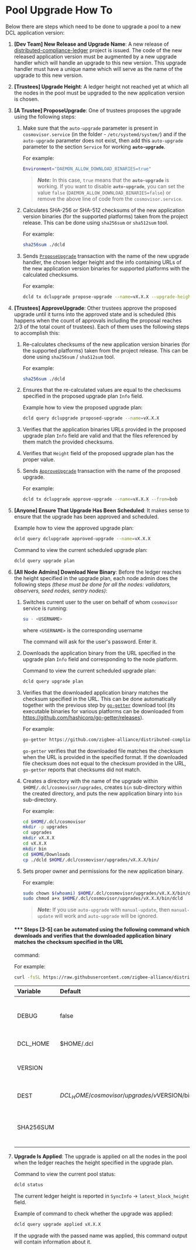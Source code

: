 # Pool Upgrade How To

Below there are steps which need to be done to upgrade a pool to a new DCL
application version:

1. **[Dev Team] New Release and Upgrade Name**: A new release of
   [distributed-compliance-ledger](https://github.com/zigbee-alliance/distributed-compliance-ledger)
   project is issued. The code of the new released application version must be
   augmented by a new upgrade handler which will handle an upgrade to this new
   version. This upgrade handler must have a unique name which will serve as the
   name of the upgrade to this new version.

2. **[Trustees] Upgrade Height**: A ledger height not reached yet at which all
   the nodes in the pool must be upgraded to the new application version is
   chosen.

3. **[A Trustee] ProposeUpgrade**: One of trustees proposes the upgrade using
   the following steps:

   1. Make sure that the `auto-upgrade` parameter is present in `cosmovisor.service` (in the folder - `/etc/systemd/system/`) and if the `auto-upgrade` parameter does not exist, then add this `auto-upgrade` parameter to the section `Service` for working **`auto-upgrade`**.
      
      For example:

      ```bash
      Environment="DAEMON_ALLOW_DOWNLOAD_BINARIES=true"
      ```
      > **_Note:_**  In this case, `true` means that the **`auto-upgrade`** is working. If you want to disable **`auto-upgrade`**, you can set the value `false` (`DAEMON_ALLOW_DOWNLOAD_BINARIES=false`) or remove the above line of code from the `cosmovisor.service`.

   2. Calculates SHA-256 or SHA-512 checksums of the new application version
      binaries (for the supported platforms) taken from the project release.
      This can be done using `sha256sum` or `sha512sum` tool.

      For example:

      ```bash
      sha256sum ./dcld
      ```

   3. Sends [`ProposeUpgrade`](./transactions.md#propose_upgrade) transaction
      with the name of the new upgrade handler, the chosen ledger height and the
      info containing URLs of the new application version binaries for supported
      platforms with the calculated checksums.

      For example:

      ```bash
      dcld tx dclupgrade propose-upgrade --name=vX.X.X --upgrade-height=<int64> --upgrade-info="{\"binaries\":{\"linux/amd64\":\"https://github.com/zigbee-alliance/distributed-compliance-ledger/releases/download/vX.X.X/dcld?checksum=sha256:50708d4f7e00da347d4e678bf26780cd424232461c4bb414f72391c75e39545a\"}}" --from=alice
      ```

4. **[Trustees] ApproveUpgrade**: Other trustees approve the proposed upgrade
   until it turns into the approved state and is scheduled (this happens when
   the count of approvals including the proposal reaches 2/3 of the total count
   of trustees). Each of them uses the following steps to accomplish this:

   1. Re-calculates checksums of the new application version binaries (for the
      supported platforms) taken from the project release. This can be done
      using `sha256sum` / `sha512sum` tool.

      For example:

      ```bash
      sha256sum ./dcld
      ```

   2. Ensures that the re-calculated values are equal to the checksums specified
      in the proposed upgrade plan `Info` field.

      Example how to view the proposed upgrade plan:

      ```bash
      dcld query dclupgrade proposed-upgrade --name=vX.X.X
      ```

   3. Verifies that the application binaries URLs provided in the proposed
      upgrade plan `Info` field are valid and that the files referenced by them
      match the provided checksums.

   4. Verifies that `Height` field of the proposed upgrade plan has the proper
      value.

   5. Sends [`ApproveUpgrade`](./transactions.md#approve_upgrade) transaction
      with the name of the proposed upgrade.

      For example:

      ```bash
      dcld tx dclupgrade approve-upgrade --name=vX.X.X --from=bob
      ```

5. **[Anyone] Ensure That Upgrade Has Been Scheduled**: It makes sense to ensure
   that the upgrade has been approved and scheduled.

   Example how to view the approved upgrade plan:

   ```bash
   dcld query dclupgrade approved-upgrade --name=vX.X.X
   ```

   Command to view the current scheduled upgrade plan:

   ```bash
   dcld query upgrade plan
   ```

6. **[All Node Admins] Download New Binary**: Before the ledger reaches the
   height specified in the upgrade plan, each node admin does the following
   steps *(these must be done for all the nodes: validators, observers, seed
   nodes, sentry nodes)*:

    1. Switches current user to the user on behalf of whom `cosmovisor` service
       is running:

       ```bash
       su - <USERNAME>
       ```

       where `<USERNAME>` is the corresponding username

       The command will ask for the user's password. Enter it.

    2. Downloads the application binary from the URL specified in the upgrade
       plan `Info` field and corresponding to the node platform.

       Command to view the current scheduled upgrade plan:

       ```bash
       dcld query upgrade plan
       ```

    3. Verifies that the downloaded application binary matches the checksum
       specified in the URL. This can be done automatically together with the
       previous step by [`go-getter`](https://github.com/hashicorp/go-getter)
       download tool (its executable binaries for various platforms can be
       downloaded from <https://github.com/hashicorp/go-getter/releases>).

       For example:

       ```bash
       go-getter https://github.com/zigbee-alliance/distributed-compliance-ledger/releases/download/vX.X.X/dcld?checksum=sha256:50708d4f7e00da347d4e678bf26780cd424232461c4bb414f72391c75e39545a $HOME/Downloads
       ```

       `go-getter` verifies that the downloaded file matches the checksum when
       the URL is provided in the specified format. If the downloaded file
       checksum does not equal to the checksum provided in the URL, `go-getter`
       reports that checksums did not match.

    4. Creates a directory with the name of the upgrade within
       `$HOME/.dcl/cosmovisor/upgrades`, creates `bin` sub-directory within the
       created directory, and puts the new application binary into `bin`
       sub-directory.

       For example:

       ```bash
       cd $HOME/.dcl/cosmovisor
       mkdir -p upgrades
       cd upgrades
       mkdir vX.X.X
       cd vX.X.X
       mkdir bin
       cd $HOME/Downloads
       cp ./dcld $HOME/.dcl/cosmovisor/upgrades/vX.X.X/bin/
       ```

    5. Sets proper owner and permissions for the new application binary.

       For example:

       ```bash
       sudo chown $(whoami) $HOME/.dcl/cosmovisor/upgrades/vX.X.X/bin/dcld
       sudo chmod a+x $HOME/.dcl/cosmovisor/upgrades/vX.X.X/bin/dcld
       ```
       > **_Note:_** If you use `auto-upgrade` with `manual-update`, then `manual-update` will work and `auto-upgrade` will be ignored.

    #### *** Steps [3-5] can be automated using the following command which downloads and verifies that the downloaded application binary matches the checksum specified in the URL
      command:

      For example:

      ```bash
      curl -fsSL https://raw.githubusercontent.com/zigbee-alliance/distributed-compliance-ledger/master/deployment/scripts/install.sh | SHA256SUM=ea0e16eed3cc30b5a7f17299aca01b5d827b9a04576662d957af02608bca0fb6 bash
      ```

      | Variable   | Default                                     | Description                                  |
      |:-----------|:--------------------------------------------|----------------------------------------------|
      | DEBUG      | false                                       | Enables verbose mode during the execution    |
      | DCL_HOME   | $HOME/.dcl                                  | DCL home folder                              |
      | VERSION    |                                             | DCL binary version to be upgraded            |
      | DEST       | $DCL_HOME/cosmovisor/upgrades/v$VERSION/bin | Destination path for DCL binary              |
      | SHA256SUM  |                                             | SHA256 sum value for DCL binary verification |

7. **Upgrade Is Applied**: The upgrade is applied on all the nodes in the pool
   when the ledger reaches the height specified in the upgrade plan.

   Command to view the current pool status:

   ```bash
   dcld status
   ```

   The current ledger height is reported in `SyncInfo` -> `latest_block_height`
   field.

   Example of command to check whether the upgrade was applied:

   ```bash
   dcld query upgrade applied vX.X.X
   ```

   If the upgrade with the passed name was applied, this command output will
   contain information about it.
